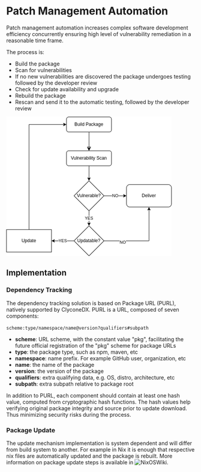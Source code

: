 # Patch Management Automation

Patch management automation increases complex software development efficiency concurrently ensuring high level of vulnerability remediation in a reasonable time frame.

The process is:

  - Build the package
  - Scan for vulnerabilities
  - If no new vulnerabilities are discovered the package undergoes testing followed by the developer review
  - Check for update availability and upgrade
  - Rebuild the package
  - Rescan and send it to the automatic testing, followed by the developer review
  
![AutomaticPatching](../img/autopatching.drawio.png)

## Implementation

### Dependency Tracking

The dependency tracking solution is based on Package URL (PURL), natively supported by ClyconeDX. PURL is a URL, composed of seven components:

`scheme:type/namespace/name@version?qualifiers#subpath`

  + **scheme**: URL scheme, with the constant value "pkg", facilitating the future official registration of the "pkg" scheme for package URLs
  + **type**: the package type, such as npm, maven, etc
  + **namespace**: name prefix. For example GitHub user, organization, etc
  + **name**: the name of the package
  + **version**: the version of the package
  + **qualifiers**: extra qualifying data, e.g. OS, distro, architecture, etc
  + **subpath**: extra subpath relative to package root

In addition to PURL, each component should contain at least one hash value, computed from cryptographic hash functions. The hash values help verifying original package integrity and source prior to update download. Thus minimizing security risks during the process.

### Package Update

The update mechanism implementation is system dependent and will differ from build system to another. For example in Nix it is enough that respective nix files are automatically updated and the package is rebuilt. More information on package update steps is available in ![NixOSWiki](https://nixos.wiki/wiki/Update_a_package).
